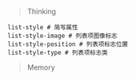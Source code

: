 > Thinking

```
list-style # 简写属性
list-style-image # 列表项图像标志
list-style-position # 列表项标志位置
list-style-type # 列表项标志类
```

> Memory

```

```

